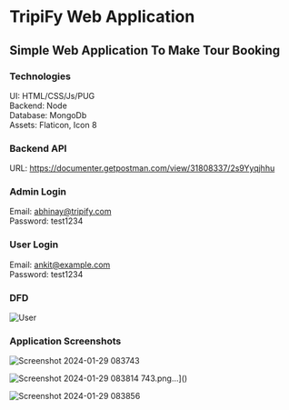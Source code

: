 # TripiFy Web Application

## Simple Web Application To Make Tour Booking

### Technologies<br />
UI: HTML/CSS/Js/PUG<br />
Backend: Node<br />
Database: MongoDb<br />
Assets: Flaticon, Icon 8<br />

### Backend API<br />
URL: https://documenter.getpostman.com/view/31808337/2s9Yyqjhhu
<br />

### Admin Login<br />
Email: abhinay@tripify.com
<br />
Password: test1234

### User Login<br />
Email: ankit@example.com
<br />
Password: test1234

### DFD<br />
![User](https://github.com/abhi-cop-dev10/tripify/assets/62385700/12020e68-59de-439b-9664-d2a5ae4baba1)

### Application Screenshots<br />
![Screenshot 2024-01-29 083743](https://github.com/abhi-cop-dev10/tripify/assets/62385700/5de0b1f1-4d7e-4b36-83e5-1f4610a652fb)

![Screenshot 2024-01-29 083814](https://github.com/abhi-cop-dev10/tripify/assets/62385700/5d5f09bb-56a9-426e-9c3a-5c226d7b1434)
743.png…]()

![Screenshot 2024-01-29 083856](https://github.com/abhi-cop-dev10/tripify/assets/62385700/35bcc409-8004-4cfe-a200-cd17c142fadb)
